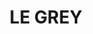 ---
#preview
title: LE GREY
image: /img/project-pic-14.png
short: "Drainage And Water Supply System,
Heating System(Boiler and Radiators) and
HVAC System(DX units)"
location: ""
dates: "2008"


details:
    items:
        - label: Main Contractor
          value: MAN

        - label: Mechanical Contractor
          value: EQUIP

        - label: Mechanical Consultant
          value: Fouad Hanna

        - label: Completion Date
          value: 2008   

#full details
checklist:
    title: Scope Of Work
    items:
        - Drainage And Water Supply System
        - Heating System(Boiler and Radiators)
        - HVAC System(DX units)


slider: 
    items:
        - image: /img/project-pic-14.png
          alt: "image"
---